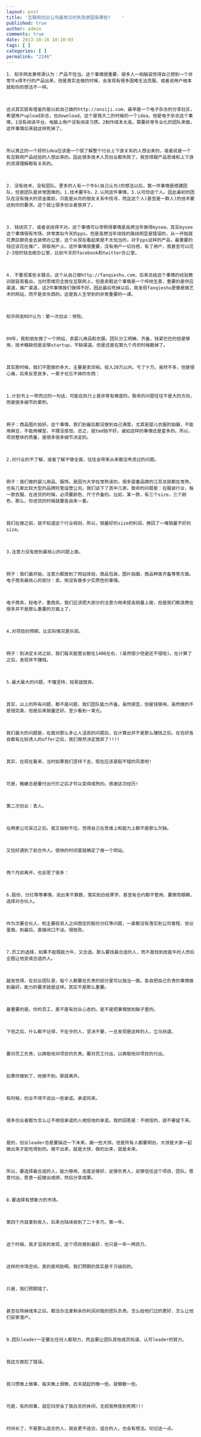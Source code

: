 ```yaml
---
layout: post
title: '互联网创业公司最常见的失败原因有哪些?    '
published: true
author: admin
comments: true
date: 2013-10-16 10:10:03
tags: [ ]
categories: [ ]
permalink: "2246"
---
```


  
    1. 知乎网友黄修源认为：产品不恰当。这个事情很重要，很多人一拍脑袋觉得自己想到一个非常牛x得不行的产品出来，但是真实去做的时候，会发现有很多困难无法克服，或者说用户根本就和你的想法不一样。
  
  
  
    这点其实挺有借鉴的是以前自己做的http://anziji.com，最早是一个电子杂志的分享社区，希望用户upload杂志，也download。这个是我大二的时候的一个idea，但是电子杂志这个事情，1没有阅读平台，电脑上用户没有阅读习惯。2制作成本太高，需要非常专业化的团队来做。这件事情后来就这样死掉了。
  
  
  
    所以真正的一个好的idea应该是一个很了解整个行业上下游关系的人想出来的，或者说是一个有互联网产品经验的人想出来的。因此很多技术人员创业都失败了，我觉得跟产品思维和上下游的资源理解都有关系的。
  
  
  
    2. 没有技术，没有团队。更多的人有一个牛b(自己认为)的想法以后，第一件事情是搭建团队，但是团队是非常困难的。1.技术要牛b，2.认同这件事情，3.认可你这个人。因此最初的团队在没有强大的资金面前，只能是从你的朋友关系中找寻，而且这个人(甚至是一群人)的技术要达到你的要求。这个就让很多创业者放弃了。
  
  
  
    3. 钱烧完了，或者说烧得不对。这个事情可以举例得事情是高燃当年做得mysee。其实mysee这个事情很有市场，非常类似今天的pps。但是高燃当年烧钱的路线明显是错误的，从一开始就花费巨额资金去装修办公室，这个从现在看起来是不太恰当的，对于pps这样的产品，最重要的钱应该花在推广，获取用户上，这件事情很重要，没有用户一切白搭，有了用户，我甚至可以花2-3倍的钱去砸办公室，比如今天的facebook和twitter办公室。
  
  
  
    4. 不重视某些关键点。这个从自己做http://fanqieshu.com，后来总结这个事情的经验教训就容易看出，当时思维完全放在互联网上，但是卖鞋这个事情是一个传统生意，重要的是供应渠道，推广渠道，这2件事情我们做得不好。因此最后死掉以后，我发现fanqieshu更像是搞艺术的网站，而不是卖东西的。这是我人生学到的非常重要的一课。
  
  
  
    知乎网友ROY认为：第一次创业：惨败。
  
  
  
    09年，我和朋友做了一个网站，卖婴儿用品和衣服。团队分工明确、齐备，钱紧巴巴的但是够用，技术略缺但是足够startup，不缺渠道。但是还是在第九个月的时候散掉了。
  
  
  
    其实那时候，我们不图做的多大，主要是卖货嘛。投入20万以内，亏了十万。虽然不多，但是很心痛，后来反思良多，一辈子也忘不掉的东西：
  
  
  
    1.计划书上一带而过的一句话，可能在执行上是非常有难度的。致命的问题往往不是大的方向，而是很多细节的累积。
  
  
  
    例子：商品图片拍好。这个事情，我们到最后都没做到自己满意。尤其是婴儿衣服的拍摄，不能用麻豆，不能用模型，平摆没感觉。总之，就tmd拍不好。诸如这样的事情还是蛮多的。所以，项目整体的质量，是很多很多细节决定的。
  
  
  
    2.对行业的不了解，或者了解不够全面，往往会带来从来都没考虑过的问题。
  
  
  
    例子：我们做的婴儿用品、服饰。是因为大学在常熟读的，很多婴童品牌的江苏总部都在常熟，也有几家比较大型的品牌托管运营公司。我们谈下了其中几家。致命的问题是：在服装行业，每一款衣服，在进货的时候，必须要颜色、尺寸齐备的。比如，某一款，有三个size，三个颜色，那么，你进货的时候就要各自来一套。
  
  
  
    我们在做之前，就不知道这个行业规则，所以，销量好的size的利润，换回了一堆销量不好的size。
  
  
  
    3.注意力没有放到最核心的问题上面。
  
  
  
    例子：我们最开始，注意力都放到了网站体验，商品包装，图片拍摄，商品种类齐备等等方面。电子商务最核心的部分：卖。倒没有做多少实质性的事情。
  
  
  
    电子商务，轻电子，重商务。我们应该把大部分的注意力用来提高销量上面，但是我们都浪费在很多并不是那么重要的方面上了。
  
  
  
    4.对项目的预期，比实际情况更乐观。
  
  
  
    例子：到决定关闭之前，我们每天能营业额在1400左右，(虽然很少但是还不错哈)。在计算了之后，发现并不赚钱。
  
  
  
    5.最大最大的问题，不懂坚持，轻易就放弃。
  
  
  
    其实，以上的所有问题，都不是问题，我们团队能力齐备，虽然艰苦，但是钱够用，虽然做的不是很完美，但是后来销量还好。至少看到一束光。
  
  
  
    我们最大的问题是，在面对那么多让人沮丧的问题后，在计算出并不是那么赚钱之后。在恰好各自都有比较诱人的offer之后，我们竟然决定放弃了!!!!
  
  
  
    其实，在现在看来，当时如果我们坚持下去，现在应该是挺不错的风景吧!
  
  
  
    可是，稚嫩总是要付出代价之后才可以变得成熟的。感谢这次经历!
  
  
  
    第二次创业：丢人。
  
  
  
    在两家公司呆过之后。我又按耐不住。觉得自己在思维上和能力上都不是那么欠缺。
  
  
  
    又恰好遇到了前合作人。很快的时间里就确定了做一个网站。
  
  
  
    两个月前离开，也反思了很多：
  
  
  
    6.股份、分红等等事情，说出来不算数，落实到白纸黑字。甚至有合约都不管用，要擦亮眼睛，选择对合伙人。
  
  
  
    作为次要合伙人，和主要投资人之间商定的股份分红等问题，一直都没有落实到公司章程、协议里面。到最后，直接闭口不谈。很挫败。
  
  
  
    7.员工的选择，如果不能既能力牛，又合适。那么要找最合适的人，而不是找到技能牛的人然后企图让他变成合适的人。
  
  
  
    越发觉得，在创业团队里，每个人都要在负责的部分里可以独当一面。各自把自己负责的事情做到最好。能力的要求就是这样。其实不是那么重要。
  
  
  
    最重要的是。你的员工，是不是有创业心态的。是不是把事情放到脑子里的。
  
  
  
    下班之后，什么都不记得，不在乎的人，坚决不要，一旦发现是这样的人，立马劝退。
  
  
  
    要对员工负责，以换取他对项目的负责。要对员工付出，以换取他对项目的付出。
  
  
  
    如果你做到了，他做不到。那就离开。
  
  
  
    有时候，创业不得不说出一些承诺。承诺将来。
  
  
  
    很多创业者都为怎么让不相信承诺的人相信他的承诺。我的回答是：不相信的，就不要留下来。
  
  
  
    是的，创业leader总是要描述一下未来，画一些大饼。但是所有人都要明白，大饼是大家一起做出来才能吃得到的。做不出来，就是大饼，做的出来，就是未来。
  
  
  
    所以，要选择最合适的人，能力够用，态度足够好，足够负责人，足够信任这个项目、团队。愿意付出，愿意一起做出成绩，然后分享成果。
  
  
  
    8.要选择有想象力的市场。
  
  
  
    第四个月就拿到收入，后来也陆续收到了二十多万。第一年。
  
  
  
    这个时候，我才沮丧的发现，这个项目做到最好，也只是一年一两百万。
  
  
  
    这样的市场空间，真的是鸡肋啊。我们预期的其实是千万级别的。
  
  
  
    只是，我们预期错了。
  
  
  
    甚至在除掉成本之后，都没办法拿剩余的利润对我的团队负责。怎么给他们过的更好，怎么让他们安家落户。
  
  
  
    9.团队leader一定要比任何人都努力，而且要让团队其他成员知道、认可leader的努力。
  
  
  
    我这方面犯了错误。
  
  
  
    我习惯晚上做事，每天晚上很晚，白天就起的晚一些。就懒散一些。
  
  
  
    可是，有的同事，就尼玛学会了我白天的休闲，无视我熬夜到死啊!!!
  
  
  
    时间长了，不是那么适合的人，就会更不适合。适合的人，也会有想法。切记这一点。
  
